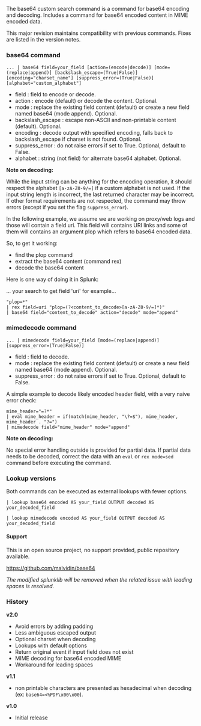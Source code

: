 The base64 custom search command is a command for base64 encoding and decoding. Includes a command for base64 encoded content in MIME encoded data.

This major revision maintains compatibility with previous commands. Fixes are listed in the version notes.

### base64 command

```
... | base64 field=your_field [action=(encode|decode)] [mode=(replace|append)] [backslash_escape=(True|False)] [encoding="charset_name"] [suppress_error=(True|False)] [alphabet="custom_alphabet"]
```

* field : field to encode or decode.
* action : encode (default) or decode the content. Optional.
* mode : replace the existing field content (default) or create a new field named base64 (mode append). Optional.
* backslash_escape : escape non-ASCII and non-printable content (default). Optional.
* encoding : decode output with specified encoding, falls back to backslash_escape if charset is not found. Optional.
* suppress_error : do not raise errors if set to True. Optional, default to False.
* alphabet : string (not field) for alternate base64 alphabet. Optional.

**Note on decoding:**

While the input string can be anything for the encoding operation, it should respect the alphabet `[a-zA-Z0-9/=]` if a custom alphabet is not used. If the input string length is incorrect, the last returned character may be incorrect. If other format requirements are not respected, the command may throw errors (except if you set the flag `suppress_error`).

In the following example, we assume we are working on proxy/web logs and those will contain a field uri. This field will contains URI links and some of them will contains
an argument plop which refers to base64 encoded data.

So, to get it working:

* find the plop command
* extract the base64 content (command rex)
* decode the base64 content

Here is one way of doing it in Splunk:

... your search to get field 'uri' for example...
```
"plop=*"
| rex field=uri "plop=(?<content_to_decode>[a-zA-Z0-9/=]*)"
| base64 field="content_to_decode" action="decode" mode="append"
```

### mimedecode command

```
... | mimedecode field=your_field [mode=(replace|append)] [suppress_error=(True|False)]
```

* field : field to decode.
* mode : replace the existing field content (default) or create a new field named base64 (mode append). Optional.
* suppress_error : do not raise errors if set to True. Optional, default to False.

A simple example to decode likely encoded header field, with a very naive error check:
```
mime_header="=?*"
| eval mime_header = if(match(mime_header, "\?=$"), mime_header, mime_header . "?=") 
| mimedecode field="mime_header" mode="append"
```

**Note on decoding:**

No special error handling outside is provided for partial data. If partial data needs to be decoded, correct the data with an `eval` or `rex mode=sed` command before executing the command.


### Lookup versions

Both commands can be executed as external lookups with fewer options.

```
| lookup base64 encoded AS your_field OUTPUT decoded AS your_decoded_field
```

```
| lookup mimedecode encoded AS your_field OUTPUT decoded AS your_decoded_field
```

#### Support

This is an open source project, no support provided, public repository available.

https://github.com/malvidin/base64

*The modified splunklib will be removed when the related issue with leading spaces is resolved.*

### History

**v2.0**
- Avoid errors by adding padding
- Less ambiguous escaped output
- Optional charset when decoding
- Lookups with default options
- Return original event if input field does not exist
- MIME decoding for base64 encoded MIME
- Workaround for leading spaces

**v1.1**
- non printable characters are presented as hexadecimal when decoding (ex: `base64=<%PDF\x00\x00`).

**v1.0**
- Initial release
